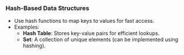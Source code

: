 ### **Hash-Based Data Structures**

- Use hash functions to map keys to values for fast access.
- Examples:
  - **Hash Table**: Stores key-value pairs for efficient lookups.
  - **Set**: A collection of unique elements (can be implemented using hashing).

